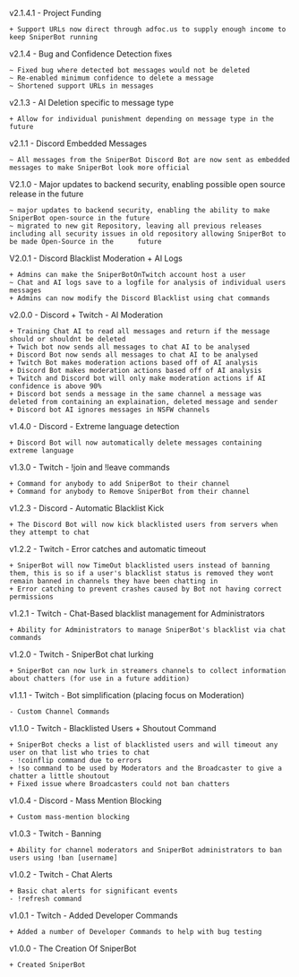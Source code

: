 v2.1.4.1 - Project Funding

    + Support URLs now direct through adfoc.us to supply enough income to keep SniperBot running

v2.1.4 - Bug and Confidence Detection fixes

    ~ Fixed bug where detected bot messages would not be deleted
    ~ Re-enabled minimum confidence to delete a message
    ~ Shortened support URLs in messages

v2.1.3 - AI Deletion specific to message type

    + Allow for individual punishment depending on message type in the future

v2.1.1 - Discord Embedded Messages

    ~ All messages from the SniperBot Discord Bot are now sent as embedded messages to make SniperBot look more official

V2.1.0 - Major updates to backend security, enabling possible open source release in the future

    ~ major updates to backend security, enabling the ability to make SniperBot open-source in the future
    ~ migrated to new git Repository, leaving all previous releases including all security issues in old repository allowing SniperBot to be made Open-Source in the      future

V2.0.1 - Discord Blacklist Moderation + AI Logs

    + Admins can make the SniperBotOnTwitch account host a user
    ~ Chat and AI logs save to a logfile for analysis of individual users messages
    + Admins can now modify the Discord Blacklist using chat commands

v2.0.0 - Discord + Twitch - AI Moderation

    + Training Chat AI to read all messages and return if the message should or shouldnt be deleted
    + Twich bot now sends all messages to chat AI to be analysed
    + Discord Bot now sends all messages to chat AI to be analysed
    + Twitch Bot makes moderation actions based off of AI analysis
    + Discord Bot makes moderation actions based off of AI analysis
    + Twitch and Discord bot will only make moderation actions if AI confidence is above 90%
    + Discord bot sends a message in the same channel a message was deleted from containing an explaination, deleted message and sender
    + Discord bot AI ignores messages in NSFW channels

v1.4.0 - Discord - Extreme language detection

    + Discord Bot will now automatically delete messages containing extreme language

v1.3.0 - Twitch - !join and !leave commands

    + Command for anybody to add SniperBot to their channel
    + Command for anybody to Remove SniperBot from their channel

v1.2.3 - Discord - Automatic Blacklist Kick

    + The Discord Bot will now kick blacklisted users from servers when they attempt to chat

v1.2.2 - Twitch - Error catches and automatic timeout

    + SniperBot will now TimeOut blacklisted users instead of banning them, this is so if a user's blacklist status is removed they wont remain banned in channels they have been chatting in
    + Error catching to prevent crashes caused by Bot not having correct permissions

v1.2.1 - Twitch - Chat-Based blacklist management for Administrators

    + Ability for Administrators to manage SniperBot's blacklist via chat commands

v1.2.0 - Twitch - SniperBot chat lurking

    + SniperBot can now lurk in streamers channels to collect information about chatters (for use in a future addition)

v1.1.1 - Twitch - Bot simplification (placing focus on Moderation)

    - Custom Channel Commands

v1.1.0 - Twitch - Blacklisted Users + Shoutout Command

    + SniperBot checks a list of blacklisted users and will timeout any user on that list who tries to chat
    - !coinflip command due to errors
    + !so command to be used by Moderators and the Broadcaster to give a chatter a little shoutout
    + Fixed issue where Broadcasters could not ban chatters

v1.0.4 - Discord - Mass Mention Blocking

    + Custom mass-mention blocking

v1.0.3 - Twitch - Banning

    + Ability for channel moderators and SniperBot administrators to ban users using !ban [username]

v1.0.2 - Twitch - Chat Alerts

    + Basic chat alerts for significant events
    - !refresh command

v1.0.1 - Twitch - Added Developer Commands

    + Added a number of Developer Commands to help with bug testing

v1.0.0 - The Creation Of SniperBot

    + Created SniperBot
